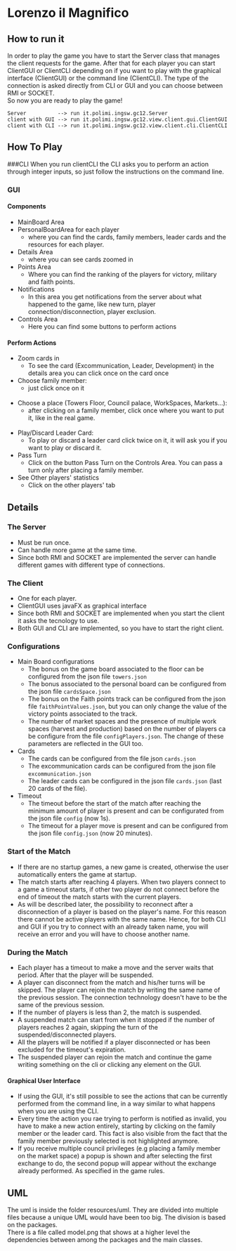 # Lorenzo il Magnifico
## How to run it
In order to play the game you have to start the Server class that manages the client requests for the game.
After that for each player you can start ClientGUI or ClientCLI 
depending on if you want to play with the graphical interface (ClientGUI) or the command line (ClientCLI).
The type of the connection is asked directly from CLI or GUI and you can choose between RMI or SOCKET.<br>
So now you are ready to play the game!
  ```
  Server          --> run it.polimi.ingsw.gc12.Server
  client with GUI --> run it.polimi.ingsw.gc12.view.client.gui.ClientGUI
  client with CLI --> run it.polimi.ingsw.gc12.view.client.cli.ClientCLI
  ```
  
## How To Play
###CLI
When you run clientCLI the CLI asks you to perform an action through integer inputs, so just follow the instructions on the command line. 
### GUI
#### Components
- MainBoard Area
- PersonalBoardArea for each player
    + where you can find the cards, family members, leader cards and the resources for each player.
- Details Area
    + where you can see cards zoomed in
- Points Area
    + Where you can find the ranking of the players for victory, military and faith points.
- Notifications
    + In this area you get notifications from the server about what happened to the game,
    like new turn, player connection/disconnection, player exclusion.
- Controls Area
    + Here you can find some buttons to perform actions
#### Perform Actions
+ Zoom cards in
   * To see the card (Excommunication, Leader, Development) in the details area you can click once on the card once
+ Choose family member:<br>
   * just click once on it<br><br>
+ Choose a place (Towers Floor, Council palace, WorkSpaces, Markets...):<br>
   * after clicking on a family member, click once where you want to put it, like in the real game.<br><br>
+ Play/Discard Leader Card:<br>
   * To play or discard a leader card click twice on it, it will ask you if you want to play or discard it.
+ Pass Turn
   * Click on the button Pass Turn on the Controls Area. You can pass a turn only after placing a family member.
+ See Other players' statistics
   * Click on the other players' tab
    



## Details
### The Server
- Must be run once.
- Can handle more game at the same time.
- Since both RMI and SOCKET are implemented the server can handle different games with different type of connections.

### The Client
- One for each player.
- ClientGUI uses javaFX as graphical interface
- Since both RMI and SOCKET are implemented when you start the client it asks the tecnology to use.
- Both GUI and CLI are implemented, so you have to start the right client.

### Configurations
- Main Board configurations
    + The bonus on the game board associated to the floor can be configured from the json file `towers.json` 
    + The bonus associated to the personal board can be configured from the json file `cardsSpace.json`
    + The bonus on the Faith points track can be configured from the json file `faithPointValues.json`, but you can only change the value of the victory points associated to the track.
    + The number of market spaces and the presence of multiple work spaces (harvest and production) based on the number of players ca be configure from the file `configPlayers.json`.
    The change of these parameters are reflected in the GUI too. 
- Cards
    + The cards can be configured from the file json `cards.json`
    + The excommunication cards can be configured from the json file `excommunication.json`
    + The leader cards can be configured in the json file `cards.json` (last 20 cards of the file).
- Timeout
    + The timeout before the start of the match after reaching the minimum amount of player is present and can be configurated from the json file `config` (now 1s).
    + The timeout for a player move is present and can be configured from the json file `config.json` (now 20 minutes).

### Start of the Match
- If there are no startup games, a new game is created, otherwise the user automatically enters the game at startup.
- The match starts after reaching 4 players. When two players connect to a game a timeout starts, if other two player do not connect before the end of timeout the match starts with the current players.
- As will be described later, the possibility to reconnect after a disconnection of a player is based on the player's name.
For this reason there cannot be active players with the same name. Hence, for both CLI and GUI if you try to connect with an already taken name, you will receive an error and you will have to choose another name.

### During the Match
- Each player has a timeout to make a move and the server waits that period. After that the player will be suspended. 
- A player can disconnect from the match and his/her turns will be skipped. 
The player can rejoin the match by writing the same name of the previous session. 
The connection technology doesn't have to be the same of the previous session.
- If the number of players is less than 2, the match is suspended. 
- A suspended match can start from when it stopped if the number of players reaches 2 again, 
skipping the turn of the suspended/disconnected players.
- All the players will be notified if a player disconnected or has been excluded for the timeout's expiration.
- The suspended player can rejoin the match and continue the game writing something on the cli or clicking any element on the GUI.


#### Graphical User Interface
- If using the GUI, it's still possible to see the actions that can be currently performed from the command line, 
in a way similar to what happens when you are using the CLI.
- Every time the action you rae trying to perform is notified as invalid, 
you have to make a new action entirely, starting by clicking on the family member or the leader card. 
This fact is also visible from the fact that the family member previously selected is not highlighted anymore.
- If you receive multiple council privileges (e.g placing a family member on the market space) a popup is shown 
and after selecting the first exchange to do, the second popup will appear without the exchange already performed. 
As specified in the game rules.


## UML
The uml is inside the folder resources/uml.
They are divided into multiple files because a unique UML would have been too big. 
The division is based on the packages.   
There is a file called model.png that shows at a higher level the dependencies between among the packages and the main classes.

 
